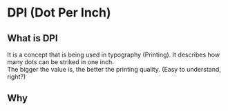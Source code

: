 # DPI (Dot Per Inch)
## What is DPI
It is a concept that is being used in typography (Printing). It describes how many dots can be striked in one inch.  
The bigger the value is, the better the printing quality. (Easy to understand, right?)
## Why